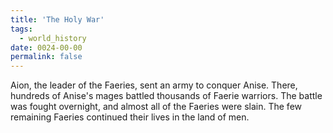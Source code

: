 ```yaml
---
title: 'The Holy War'
tags:
  - world_history
date: 0024-00-00
permalink: false
---
```

Aion, the leader of the Faeries, sent an army to conquer Anise. There, hundreds of Anise's mages battled thousands of Faerie warriors. The battle was fought overnight, and almost all of the Faeries were slain. The few remaining Faeries continued their lives in the land of men.